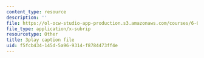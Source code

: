 ```yaml
---
content_type: resource
description: ''
file: https://ol-ocw-studio-app-production.s3.amazonaws.com/courses/6-042j-mathematics-for-computer-science-spring-2015/f5fcb434145d5a969314f8784473ff4e_RqqzyWDVMA.vtt
file_type: application/x-subrip
resourcetype: Other
title: 3play caption file
uid: f5fcb434-145d-5a96-9314-f8784473ff4e
---
```

